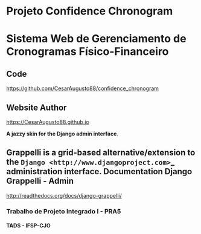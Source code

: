 Projeto Confidence Chronogram
=============================
Sistema Web de Gerenciamento de Cronogramas Físico-Financeiro
=============================================================

Code
----

https://github.com/CesarAugusto88/confidence_chronogram

Website Author
--------------

https://CesarAugusto88.github.io


**A jazzy skin for the Django admin interface**.

Grappelli is a grid-based alternative/extension to the `Django <http://www.djangoproject.com>`_ administration interface.
Documentation Django Grappelli - Admin
--------------------------------------

http://readthedocs.org/docs/django-grappelli/


### Trabalho de Projeto Integrado I - PRA5
#### TADS - IFSP-CJO

